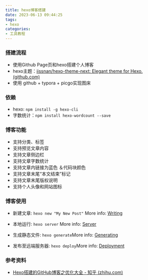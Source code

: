 ```yaml
---
title: hexo博客搭建
date: 2023-06-13 09:44:25
tags:
- hexo 
categories:
- 工具教程
---
```




### 搭建流程

- 使用Github Page页和hexo搭建个人博客
- hexo主题：[iissnan/hexo-theme-next: Elegant theme for Hexo. (github.com)](https://github.com/iissnan/hexo-theme-next)
- 使用 github + typora + picgo实现图床

### 依赖

- hexo: `npm install -g hexo-cli`
- 字数统计：`npm install hexo-wordcount --save` 

### 博客功能

- 支持分类、标签
- 支持预览文章内容
- 支持文章侧边栏
- 支持文章字数统计
- 支持文章内链接为蓝色 ＆代码块颜色
- 支持文章末尾“本文结束”标记
- 支持文章末尾版权说明
- 支持个人头像和网站图标



### 博客使用

- 新建文章: `hexo new "My New Post"` More info: [Writing](https://hexo.io/docs/writing.html)

- 本地运行: `hexo server` More info: [Server](https://hexo.io/docs/server.html)

- 生成静态文件: `hexo generate`More info: [Generating](https://hexo.io/docs/generating.html)

- 发布至远端服务器: `hexo deploy`More info: [Deployment](https://hexo.io/docs/one-command-deployment.html)

### 参考资料

- [Hexo搭建的GitHub博客之优化大全 - 知乎 (zhihu.com)](https://zhuanlan.zhihu.com/p/33616481)